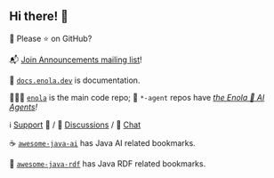 ## Hi there! 👋

🫶 Please ⭐ on GitHub?

📬 [Join Announcements mailing list](https://groups.google.com/g/enoladev-announcements)!

📖 [`docs.enola.dev`](https://docs.enola.dev) is documentation.

🕵🏾‍♀️ [`enola`](https://github.com/enola-dev/enola) is the main code repo; 🧙 `*-agent` repos have _[the Enola 🔮 AI Agents](https://docs.enola.dev/agents/)!_

ℹ️ [Support](https://docs.enola.dev/support/) 💼 / 🤝 [Discussions](https://github.com/orgs/enola-dev/discussions) / 💬 [Chat](https://github.com/enola-dev/enola/issues/1649)

☕ [`awesome-java-ai`](https://github.com/enola-dev/awesome-java-ai) has Java AI related bookmarks.

🔗 [`awesome-java-rdf`](https://github.com/enola-dev/awesome-java-rdf) has Java RDF related bookmarks.

<!-- NB: https://github.com/enola-dev/.github/blob/main/SUPPORT.md has similar content, and should be kept up-to-date. -->
